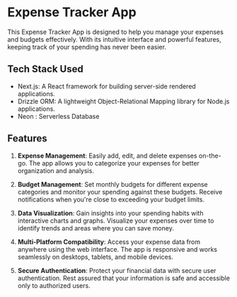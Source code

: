 # Expense Tracker App

This Expense Tracker App is designed to help you manage your expenses and budgets effectively. With its intuitive interface and powerful features, keeping track of your spending has never been easier.

## Tech Stack Used

- Next.js: A React framework for building server-side rendered applications.
- Drizzle ORM: A lightweight Object-Relational Mapping library for Node.js applications.
- Neon : Serverless Database

## Features

1. **Expense Management**: Easily add, edit, and delete expenses on-the-go. The app allows you to categorize your expenses for better organization and analysis.

2. **Budget Management**: Set monthly budgets for different expense categories and monitor your spending against these budgets. Receive notifications when you're close to exceeding your budget limits.

3. **Data Visualization**: Gain insights into your spending habits with interactive charts and graphs. Visualize your expenses over time to identify trends and areas where you can save money.

4. **Multi-Platform Compatibility**: Access your expense data from anywhere using the web interface. The app is responsive and works seamlessly on desktops, tablets, and mobile devices.

5. **Secure Authentication**: Protect your financial data with secure user authentication. Rest assured that your information is safe and accessible only to authorized users.

